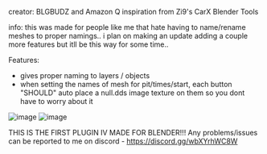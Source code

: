creator: BLGBUDZ and Amazon Q
inspiration from Zi9's CarX Blender Tools

info: 
this was made for people like me that hate having to name/rename meshes to proper namings.. i plan on making an update adding a couple more features but itll be this way for some time..

Features:
- gives proper naming to layers / objects
- when setting the names of mesh for pit/times/start, each button "SHOULD" auto place a null.dds image texture on them so you dont have to worry about it

![image](https://github.com/user-attachments/assets/3be5ff9d-dfc7-47aa-a68a-b189ae9bb5d0)
![image](https://github.com/user-attachments/assets/c1509f32-4a0f-4aea-bdfe-6353bd25ee8e)


THIS IS THE FIRST PLUGIN IV MADE FOR BLENDER!!! Any problems/issues can be reported to me on discord - https://discord.gg/wbXYrhWC8W
